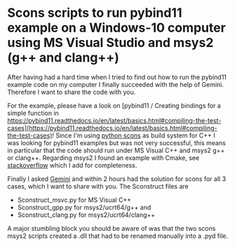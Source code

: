 # Scons scripts to run pybind11 example on a Windows-10 computer using MS Visual Studio and msys2 (g++ and clang++)
After having had a hard time when I tried to find out how to run the pybind11 example code on my computer I finally succeeded with the help of Gemini. Therefore I want to share the code with you.

For the example, please have a look on [pybind11 / Creating bindings for a simple function in https://pybind11.readthedocs.io/en/latest/basics.html#compiling-the-test-cases](https://pybind11.readthedocs.io/en/latest/basics.html#compiling-the-test-cases)! Since I'm using [python scons](https://scons.org/) as build system for C++ I was looking for pybind11 examples but was not very successful, this means in particular that the code should run under MS Visual C++ and msys2 g++ or clang++. Regarding msys2 I found an example with Cmake, see [stackoverflow](https://stackoverflow.com/questions/78503768/use-pybind11-with-cmake-and-msys2-and-mingw) which I add for completeness. 

Finally I asked [Gemini](https://gemini.google.com) and within 2 hours had the solution for scons for all 3 cases, which I want to share with you. The Sconstruct files are

+ Sconstruct_msvc.py for MS Visual C++
+ Sconstruct_gpp.py for msys2/ucrt64/g++ and
+ Sconstruct_clang.py for msys2/ucrt64/clang++

A major stumbling block you should be aware of was that the two scons msys2 scripts created a .dll that had to be renamed manually into a .pyd file. 
